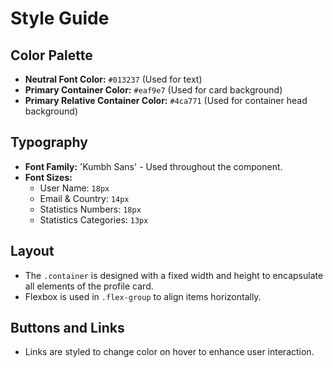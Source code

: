 # Style Guide

## Color Palette
- **Neutral Font Color:** `#013237` (Used for text)
- **Primary Container Color:** `#eaf9e7` (Used for card background)
- **Primary Relative Container Color:** `#4ca771` (Used for container head background)

## Typography
- **Font Family:** 'Kumbh Sans' - Used throughout the component.
- **Font Sizes:**
  - User Name: `18px`
  - Email & Country: `14px`
  - Statistics Numbers: `18px`
  - Statistics Categories: `13px`

## Layout
- The `.container` is designed with a fixed width and height to encapsulate all elements of the profile card.
- Flexbox is used in `.flex-group` to align items horizontally.

## Buttons and Links
- Links are styled to change color on hover to enhance user interaction.
